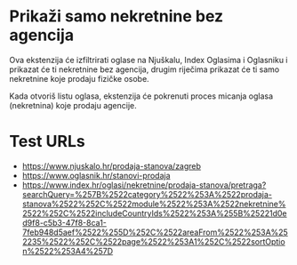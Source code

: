 # Prikaži samo nekretnine bez agencija

Ova ekstenzija će izfiltrirati oglase na Njuškalu, Index Oglasima i Oglasniku i prikazat će ti nekretnine bez agencija,
drugim riječima prikazat će ti samo nekretnine koje prodaju fizičke osobe.

Kada otvoriš listu oglasa, ekstenzija će pokrenuti proces micanja oglasa (nekretnina) koje prodaju agencije.

# Test URLs

- https://www.njuskalo.hr/prodaja-stanova/zagreb
- https://www.oglasnik.hr/stanovi-prodaja
- https://www.index.hr/oglasi/nekretnine/prodaja-stanova/pretraga?searchQuery=%257B%2522category%2522%253A%2522prodaja-stanova%2522%252C%2522module%2522%253A%2522nekretnine%2522%252C%2522includeCountryIds%2522%253A%255B%25221d0ed9f8-c5b3-47f8-8ca1-7feb948d5aef%2522%255D%252C%2522areaFrom%2522%253A%252235%2522%252C%2522page%2522%253A1%252C%2522sortOption%2522%253A4%257D